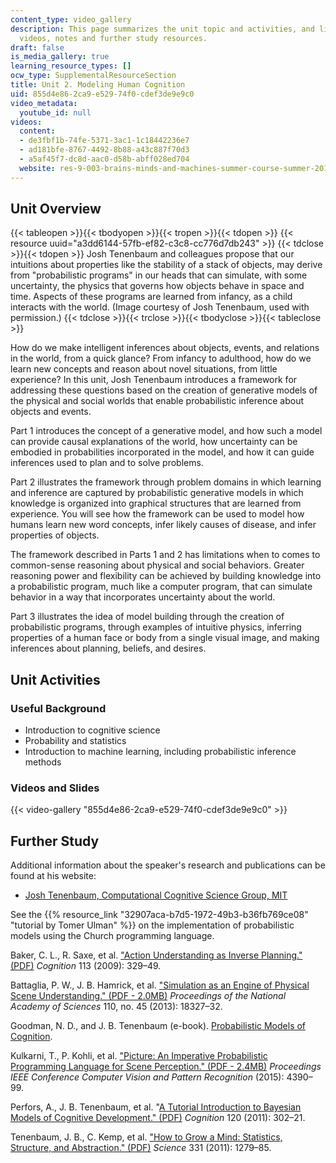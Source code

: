 ```yaml
---
content_type: video_gallery
description: This page summarizes the unit topic and activities, and links to lecture
  videos, notes and further study resources.
draft: false
is_media_gallery: true
learning_resource_types: []
ocw_type: SupplementalResourceSection
title: Unit 2. Modeling Human Cognition
uid: 855d4e86-2ca9-e529-74f0-cdef3de9e9c0
video_metadata:
  youtube_id: null
videos:
  content:
  - de3fbf1b-74fe-5371-3ac1-1c18442236e7
  - ad181bfe-8767-4492-8b88-a43c887f70d3
  - a5af45f7-dc8d-aac0-d58b-abff028ed704
  website: res-9-003-brains-minds-and-machines-summer-course-summer-2015
---
```

## Unit Overview

{{< tableopen >}}{{< tbodyopen >}}{{< tropen >}}{{< tdopen >}}
{{< resource uuid="a3dd6144-57fb-ef82-c3c8-cc776d7db243" >}}
{{< tdclose >}}{{< tdopen >}}
Josh Tenenbaum and colleagues propose that our intuitions about properties like the stability of a stack of objects, may derive from "probabilistic programs" in our heads that can simulate, with some uncertainty, the physics that governs how objects behave in space and time. Aspects of these programs are learned from infancy, as a child interacts with the world. (Image courtesy of Josh Tenenbaum, used with permission.)
{{< tdclose >}}{{< trclose >}}{{< tbodyclose >}}{{< tableclose >}}

How do we make intelligent inferences about objects, events, and relations in the world, from a quick glance? From infancy to adulthood, how do we learn new concepts and reason about novel situations, from little experience? In this unit, Josh Tenenbaum introduces a framework for addressing these questions based on the creation of generative models of the physical and social worlds that enable probabilistic inference about objects and events.

Part 1 introduces the concept of a generative model, and how such a model can provide causal explanations of the world, how uncertainty can be embodied in probabilities incorporated in the model, and how it can guide inferences used to plan and to solve problems.

Part 2 illustrates the framework through problem domains in which learning and inference are captured by probabilistic generative models in which knowledge is organized into graphical structures that are learned from experience. You will see how the framework can be used to model how humans learn new word concepts, infer likely causes of disease, and infer properties of objects.

The framework described in Parts 1 and 2 has limitations when to comes to common-sense reasoning about physical and social behaviors. Greater reasoning power and flexibility can be achieved by building knowledge into a probabilistic program, much like a computer program, that can simulate behavior in a way that incorporates uncertainty about the world.

Part 3 illustrates the idea of model building through the creation of probabilistic programs, through examples of intuitive physics, inferring properties of a human face or body from a single visual image, and making inferences about planning, beliefs, and desires.

## Unit Activities

### Useful Background

- Introduction to cognitive science
- Probability and statistics
- Introduction to machine learning, including probabilistic inference methods

### Videos and Slides

{{< video-gallery "855d4e86-2ca9-e529-74f0-cdef3de9e9c0" >}}

## Further Study

Additional information about the speaker's research and publications can be found at his website:

- [Josh Tenenbaum, Computational Cognitive Science Group, MIT](http://cocosci.mit.edu/)

See the {{% resource_link "32907aca-b7d5-1972-49b3-b36fb769ce08" "tutorial by Tomer Ulman" %}} on the implementation of probabilistic models using the Church programming language.

Baker, C. L., R. Saxe, et al. ["Action Understanding as Inverse Planning." (PDF)](https://pdfs.semanticscholar.org/a4f1/eed4b436840dad9b98a4415cab61ec75dd61.pdf) *Cognition* 113 (2009): 329–49.

Battaglia, P. W., J. B. Hamrick, et al. ["Simulation as an Engine of Physical Scene Understanding." (PDF - 2.0MB)](http://www.pnas.org/content/pnas/110/45/18327.full.pdf) *Proceedings of the National Academy of Sciences* 110, no. 45 (2013): 18327–32.

Goodman, N. D., and J. B. Tenenbaum (e-book). [Probabilistic Models of Cognition](http://probmods.org/).

Kulkarni, T., P. Kohli, et al. ["Picture: An Imperative Probabilistic Programming Language for Scene Perception." (PDF - 2.4MB)](http://www.cv-foundation.org/openaccess/content_cvpr_2015/papers/Kulkarni_Picture_A_Probabilistic_2015_CVPR_paper.pdf) *Proceedings IEEE Conference Computer Vision and Pattern Recognition* (2015): 4390–99.

Perfors, A., J. B. Tenenbaum, et al. "[A Tutorial Introduction to Bayesian Models of Cognitive Development." (PDF)](https://cocosci.princeton.edu/tom/papers/LabPublications/BayesCogDev.pdf) *Cognition* 120 (2011): 302–21.

Tenenbaum, J. B., C. Kemp, et al. ["How to Grow a Mind: Statistics, Structure, and Abstraction." (PDF)](https://cocosci.princeton.edu/tom/papers/LabPublications/GrowMind.pdf) *Science* 331 (2011): 1279–85.